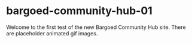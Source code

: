 # bargoed-community-hub-01
Welcome to the first test of the new Bargoed Community Hub site. There are placeholder animated gif images.
